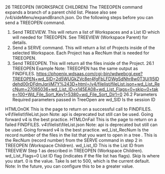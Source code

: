 26	TREEOPEN (WORKSPACE CHILDREN) 
The TREEOPEN command expands a branch of a parent child list. Please also see /v4/sideMenu/expandBranch.json.
Do the following steps before you can send a TREEOPEN command.
1.	Send TREEVIEW. This will return a list of Workspaces and a List ID which will needed for TREEOPEN. See TREEVIEW (Workspace Parent) for details.
2.	Send a SERVE command. This will return a list of Projects inside of the selected Workspace. Each Project has a RecNum that is needed for TREEOPEN.
3.	Send TREEOPEN. This will return all the files inside of the Project.
26.1	TREEOPEN Example
Note: TREEOPEN has the same output as FINDFILES. 
https://phoenix.wdsaas.com/cgi-bin/wdwebcgi.exe?TREEOPEN+wd_SID=2d5WUGkZVc8er4fgFbLFDWgSdNhr8w0T3Ui1I5IDdehd00rDFdmJqriiM7Y%243D+html=/v4/filelist/fileList.json+wd_List_RecNum=27085036+wd_List_ID=x145EA08+wd_List_Flags=0+skip=0+take=100+Wd_File_Sort_Key1=5380+wd_File_Sort_Dir1=0
26.2	Parameters
Required parameters passed in TreeOpen are
wd_SID
	Is the session ID 

HTMLOnOK
This is the page to return on a successful call to FINDFILES.
v4\filelist\fileList.json
Note: api is deprecated but still can be used. Going forward v4 is the best practice.
HTMLOnFail
This is the page to return on a failed FINDFILES.
v4\filelist\fileList.json
Note: api is deprecated but still can be used. Going forward v4 is the best practice.
wd_List_RecNum
Is the record number of the files in the list that you want to open in a tree . This is the RecNum (record number) from the SERVE command in step 2 in TREEOPEN (Workspace Children).
wd_List_ID
This is the List ID from TREEVIEW Step 1 as described in TREEOPEN (Workspace Children).
wd_List_Flags=0
	List ID flag (indicates if the file list has flags). 
Skip
	Is where you start. 0 is the value. 
Take
Is set to 500, which is the current default. Note: In the future, you can configure this to be a greater value. 
